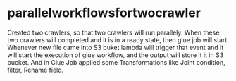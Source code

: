 # parallelworkflowsfortwocrawler
Created two crawlers, so that two crawlers will run parallely. When these two crawlers will completed and it is in a ready state, then glue job will start. Whenever new file came into S3 buket lambda will trigger that event and it will start the execution of glue workflow, and the output will store it it in S3 bucket. And in Glue Job applied some Transformations like Joint condition, filter, Rename field.
